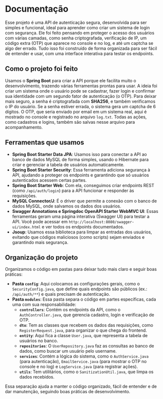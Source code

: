# Documentação

Esse projeto é uma API de autenticação segura, desenvolvida para ser simples e funcional, ideal para aprender como criar um sistema de login com segurança. Ele foi feito pensando em proteger o acesso dos usuários com várias camadas, como senha criptografada, verificação de IP, um código extra (OTP) que aparece no console e no log, e até um captcha se algo der errado. Tudo isso foi construído de forma organizada para ser fácil de entender e usar, com uma interface interativa para testar os endpoints.

## Como o projeto foi feito

Usamos o **Spring Boot** para criar a API porque ele facilita muito o desenvolvimento, trazendo várias ferramentas prontas para usar. A ideia foi criar um sistema onde o usuário pode se cadastrar, fazer login e confirmar sua identidade com um segundo fator de autenticação (o OTP). Para deixar mais seguro, a senha é criptografada com **SHA256**, e também verificamos o IP do usuário. Se a senha estiver errada, o sistema gera um captcha de 6 dígitos. O OTP, que seria enviado por email em um sistema real, aqui é mostrado no console e registrado no arquivo `log.txt`. Todas as ações, como cadastros e logins, também são salvas nesse arquivo para acompanhamento.

## Ferramentas que usamos

- **Spring Boot Starter Data JPA**: Usamos isso para conectar a API ao banco de dados MySQL de forma simples, usando o Hibernate para criar e gerenciar a tabela de usuários automaticamente.
- **Spring Boot Starter Security**: Essa ferramenta adiciona segurança à API, ajudando a proteger os endpoints e garantindo que só usuários autenticados acessem certas partes.
- **Spring Boot Starter Web**: Com ela, conseguimos criar endpoints REST (como `/api/auth/login`) para a API funcionar e responder às requisições.
- **MySQL Connector/J**: É o driver que permite a conexão com o banco de dados MySQL, onde salvamos os dados dos usuários.
- **Swagger Annotations e Springdoc OpenAPI Starter WebMVC UI**: Essas ferramentas geram uma página interativa (Swagger UI) para testar a API. Você pode acessar em `http://localhost:8080/swagger-ui/index.html` e ver todos os endpoints documentados.
- **Jsoup**: Usamos essa biblioteca para limpar as entradas dos usuários, evitando que códigos maliciosos (como scripts) sejam enviados e garantindo mais segurança.

## Organização do projeto

Organizamos o código em pastas para deixar tudo mais claro e seguir boas práticas:

- **Pasta `config`**: Aqui colocamos as configurações gerais, como o `SecurityConfig.java`, que define quais endpoints são públicos (ex.: `/api/auth/**`) e quais precisam de autenticação.
- **Pasta `modules`**: Essa pasta separa o código em partes específicas, cada uma com sua responsabilidade:
  - **`controllers`**: Contém os endpoints da API, como o `AuthController.java`, que gerencia cadastro, login e verificação de OTP.
  - **`dto`**: Tem as classes que recebem os dados das requisições, como `RegisterRequest.java`, para organizar o que chega do frontend.
  - **`entity`**: Aqui fica a classe `User.java`, que representa a tabela de usuários no banco.
  - **`repositories`**: O `UserRepository.java` faz as consultas ao banco de dados, como buscar um usuário pelo username.
  - **`services`**: Contém a lógica do sistema, como o `AuthService.java` (para autenticação), `EmailService.java` (para mostrar o OTP no console e no log) e `LogService.java` (para registrar ações).
  - **`utils`**: Tem utilitários, como o `SanitizationUtil.java`, que limpa os dados recebidos.

Essa separação ajuda a manter o código organizado, fácil de entender e de dar manutenção, seguindo boas práticas de desenvolvimento.
